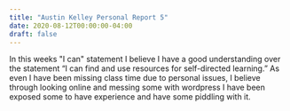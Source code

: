 ```yaml
---
title: "Austin Kelley Personal Report 5"
date: 2020-08-12T00:00:00-04:00
draft: false
---
```


In this weeks "I can" statement I believe I have a good understanding over the statement “I can find and use resources for self-directed learning.” As even I have been missing class time due to personal issues, I believe through looking online and messing some with wordpress I have been exposed some to have experience and have some piddling with it.
